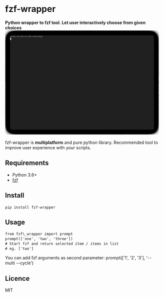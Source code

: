 fzf-wrapper
===========

**Python wrapper to fzf tool. Let user interactively choose from given choices**
![](https://github.com/JKubovy/fzf-wrapper/blob/master/fzf-wrapper.gif)

fzf-wrapper is **multiplatform** and pure python library. Recommended tool to improve user experience with your scripts.

Requirements
-----------
* Python 3.6+
* [fzf](https://github.com/junegunn/fzf)

Install
-------
	pip install fzf-wrapper

Usage
-----
	from fzf\_wrapper import prompt
	prompt(['one', 'two', 'three'])
	# Start fzf and return selected item / items in list
	# eg. ['two']

You can add fzf arguments as second parameter:
	prompt(['1', '2', '3'], '--multi --cycle')

Licence
-------
MIT
